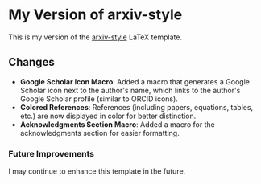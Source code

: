 # My Version of arxiv-style

This is my version of the [arxiv-style](https://github.com/kourgeorge/arxiv-style) LaTeX template.

## Changes

- **Google Scholar Icon Macro**: Added a macro that generates a Google Scholar icon next to the author's name, which links to the author's Google Scholar profile (similar to ORCID icons).
- **Colored References**: References (including papers, equations, tables, etc.) are now displayed in color for better distinction.
- **Acknowledgments Section Macro**: Added a macro for the acknowledgments section for easier formatting.

### Future Improvements

I may continue to enhance this template in the future.

